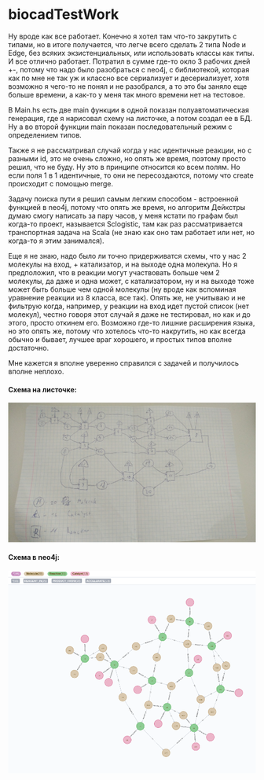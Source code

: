 # biocadTestWork
Ну вроде как все работает. Конечно я хотел там что-то закрутить с типами, но в итоге получается, что легче всего сделать 2 типа Node и Edge, без всяких экзистенциальных, или использовать классы как типы. И все отлично работает. Потратил в сумме где-то окло 3 рабочих дней +-, потому что надо было разобраться с neo4j, с библиотекой, которая как по мне не так уж и классно все сериализует и десериализует, хотя возможно я чего-то не понял и не разобрался, а то это бы заняло еще больше времени, а как-то у меня так много времени нет на тестовое. 

В Main.hs есть две main функции в одной показан полуавтоматическая генерация, где я нарисовал схему на листочке, а потом создал ее в БД. Ну а во второй функции main показан последовательный режим с определением типов. 

Также я не рассматривал случай когда у нас идентичные реакции, но с разными id, это не очень сложно, но опять же время, поэтому просто решил, что не буду. Ну это в принципе относится ко всем полям. Но если поля 1 в 1 идентичные, то они не пересоздаются, потому что create происходит с помощью merge.

Задачу поиска пути я решил самым легким способом - встроенной функцией в neo4j, потому что опять же время, но алгоритм Дейкстры думаю смогу написать за пару часов, у меня кстати по графам был когда-то проект, называется Sclogistic, там как раз рассматривается транспортная задача на Scala (не знаю как оно там работает или нет, но когда-то я этим занимался). 

Еще я не знаю, надо было ли точно придерживатся схемы, что у нас 2 молекулы на вход, + катализатор, и на выходе одна молекула. Но я предположил, что в реакции могут участвовать больше чем 2 молекулы, да даже и одна может, с катализатором, ну и на выходе тоже может быть больше чем одной молекулы (ну вроде как вспоминая уравнение реакции из 8 класса, все так). Опять же, не учитываю и не фильтрую когда, например, у реакции на вход идет пустой список (нет молекул), честно говоря этот случай я даже не тестировал, но как и до этого, просто откинем его. Возможно где-то лишние расширения языка, но это опять же, потому что хотелось что-то накрутить, но как всегда обычно и бывает, лучшее враг хорошего, и простых типов вполне достаточно. 

Мне кажется я вполне уверенно справился с задачей и получилось вполне неплохо. 

#### Схема на листочке:
![](https://github.com/daniilprohorov/biocadTestWork/blob/master/img/shemeByHand.jpg)

#### Схема в neo4j:
![](https://github.com/daniilprohorov/biocadTestWork/blob/master/img/shemeInNeo4j.png)

